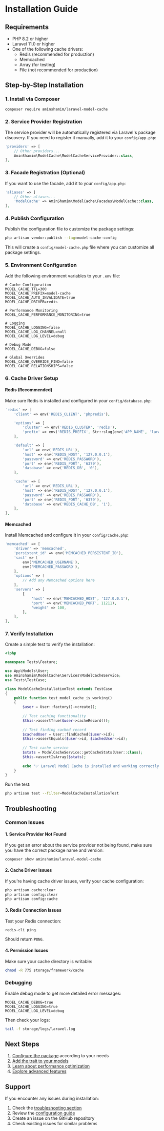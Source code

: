 # Installation Guide

## Requirements

- PHP 8.2 or higher
- Laravel 11.0 or higher
- One of the following cache drivers:
  - Redis (recommended for production)
  - Memcached
  - Array (for testing)
  - File (not recommended for production)

## Step-by-Step Installation

### 1. Install via Composer

```bash
composer require aminshamim/laravel-model-cache
```

### 2. Service Provider Registration

The service provider will be automatically registered via Laravel's package discovery. If you need to register it manually, add it to your `config/app.php`:

```php
'providers' => [
    // Other providers...
    AminShamim\ModelCache\ModelCacheServiceProvider::class,
],
```

### 3. Facade Registration (Optional)

If you want to use the facade, add it to your `config/app.php`:

```php
'aliases' => [
    // Other aliases...
    'ModelCache' => AminShamim\ModelCache\Facades\ModelCache::class,
],
```

### 4. Publish Configuration

Publish the configuration file to customize the package settings:

```bash
php artisan vendor:publish --tag=model-cache-config
```

This will create a `config/model-cache.php` file where you can customize all package settings.

### 5. Environment Configuration

Add the following environment variables to your `.env` file:

```env
# Cache Configuration
MODEL_CACHE_TTL=300
MODEL_CACHE_PREFIX=model-cache
MODEL_CACHE_AUTO_INVALIDATE=true
MODEL_CACHE_DRIVER=redis

# Performance Monitoring
MODEL_CACHE_PERFORMANCE_MONITORING=true

# Logging
MODEL_CACHE_LOGGING=false
MODEL_CACHE_LOG_CHANNEL=null
MODEL_CACHE_LOG_LEVEL=debug

# Debug Mode
MODEL_CACHE_DEBUG=false

# Global Overrides
MODEL_CACHE_OVERRIDE_FIND=false
MODEL_CACHE_RELATIONSHIPS=false
```

### 6. Cache Driver Setup

#### Redis (Recommended)

Make sure Redis is installed and configured in your `config/database.php`:

```php
'redis' => [
    'client' => env('REDIS_CLIENT', 'phpredis'),

    'options' => [
        'cluster' => env('REDIS_CLUSTER', 'redis'),
        'prefix' => env('REDIS_PREFIX', Str::slug(env('APP_NAME', 'laravel'), '_').'_database_'),
    ],

    'default' => [
        'url' => env('REDIS_URL'),
        'host' => env('REDIS_HOST', '127.0.0.1'),
        'password' => env('REDIS_PASSWORD'),
        'port' => env('REDIS_PORT', '6379'),
        'database' => env('REDIS_DB', '0'),
    ],

    'cache' => [
        'url' => env('REDIS_URL'),
        'host' => env('REDIS_HOST', '127.0.0.1'),
        'password' => env('REDIS_PASSWORD'),
        'port' => env('REDIS_PORT', '6379'),
        'database' => env('REDIS_CACHE_DB', '1'),
    ],
],
```

#### Memcached

Install Memcached and configure it in your `config/cache.php`:

```php
'memcached' => [
    'driver' => 'memcached',
    'persistent_id' => env('MEMCACHED_PERSISTENT_ID'),
    'sasl' => [
        env('MEMCACHED_USERNAME'),
        env('MEMCACHED_PASSWORD'),
    ],
    'options' => [
        // Add any Memcached options here
    ],
    'servers' => [
        [
            'host' => env('MEMCACHED_HOST', '127.0.0.1'),
            'port' => env('MEMCACHED_PORT', 11211),
            'weight' => 100,
        ],
    ],
],
```

### 7. Verify Installation

Create a simple test to verify the installation:

```php
<?php

namespace Tests\Feature;

use App\Models\User;
use AminShamim\ModelCache\Services\ModelCacheService;
use Tests\TestCase;

class ModelCacheInstallationTest extends TestCase
{
    public function test_model_cache_is_working()
    {
        $user = User::factory()->create();
        
        // Test caching functionality
        $this->assertTrue($user->cacheRecord());
        
        // Test finding cached record
        $cachedUser = User::findCached($user->id);
        $this->assertEquals($user->id, $cachedUser->id);
        
        // Test cache service
        $stats = ModelCacheService::getCacheStats(User::class);
        $this->assertIsArray($stats);
        
        echo "✅ Laravel Model Cache is installed and working correctly!\n";
    }
}
```

Run the test:

```bash
php artisan test --filter=ModelCacheInstallationTest
```

## Troubleshooting

### Common Issues

#### 1. Service Provider Not Found

If you get an error about the service provider not being found, make sure you have the correct package name and version:

```bash
composer show aminshamim/laravel-model-cache
```

#### 2. Cache Driver Issues

If you're having cache driver issues, verify your cache configuration:

```bash
php artisan cache:clear
php artisan config:clear
php artisan config:cache
```

#### 3. Redis Connection Issues

Test your Redis connection:

```bash
redis-cli ping
```

Should return `PONG`.

#### 4. Permission Issues

Make sure your cache directory is writable:

```bash
chmod -R 775 storage/framework/cache
```

### Debugging

Enable debug mode to get more detailed error messages:

```env
MODEL_CACHE_DEBUG=true
MODEL_CACHE_LOGGING=true
MODEL_CACHE_LOG_LEVEL=debug
```

Then check your logs:

```bash
tail -f storage/logs/laravel.log
```

## Next Steps

1. [Configure the package](configuration.md) according to your needs
2. [Add the trait to your models](usage.md)
3. [Learn about performance optimization](performance.md)
4. [Explore advanced features](api.md)

## Support

If you encounter any issues during installation:

1. Check the [troubleshooting section](#troubleshooting)
2. Review the [configuration guide](configuration.md)
3. Create an issue on the GitHub repository
4. Check existing issues for similar problems

